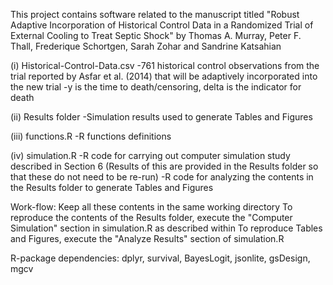 This project contains software related to the manuscript titled "Robust Adaptive Incorporation of Historical Control Data in a Randomized Trial of External Cooling to Treat Septic Shock" by Thomas A. Murray, Peter F. Thall, Frederique Schortgen, Sarah Zohar and Sandrine Katsahian

(i) Historical-Control-Data.csv 
	-761 historical control observations from the trial reported by Asfar et al. (2014) that will be adaptively incorporated into the new trial
	-y is the time to death/censoring, delta is the indicator for death

(ii) Results folder
	-Simulation results used to generate Tables and Figures

(iii) functions.R 
	-R functions definitions

(iv) simulation.R
	-R code for carrying out computer simulation study described in Section 6 (Results of this are provided in the Results folder so that these do not need to be re-run)
	-R code for analyzing the contents in the Results folder to generate Tables and Figures

Work-flow: 
	Keep all these contents in the same working directory 
	To reproduce the contents of the Results folder, execute the "Computer Simulation" section in simulation.R as described within
	To reproduce Tables and Figures, execute the "Analyze Results" section of simulation.R

R-package dependencies:
dplyr, survival, BayesLogit, jsonlite, gsDesign, mgcv
